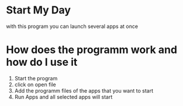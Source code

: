 # Start My Day
with this program you can launch several apps at once
# How does the programm work and how do I use it
1. Start the program
2. click on open file
3. Add the programm files of the apps that you want to start
4. Run Apps and all selected apps will start
